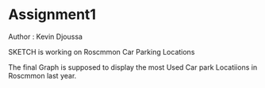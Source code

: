 # Assignment1
Author : Kevin Djoussa

SKETCH is working on Roscmmon Car Parking Locations 


The final Graph is supposed to display the most Used Car park Locatiions in Roscmmon last year.
